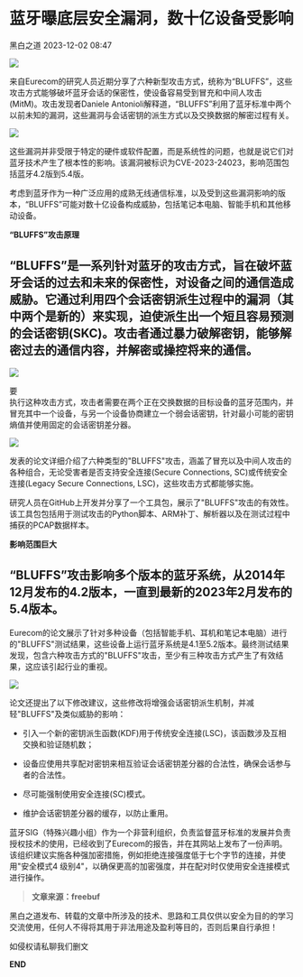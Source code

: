 #  蓝牙曝底层安全漏洞，数十亿设备受影响   
 黑白之道   2023-12-02 08:47  
  
![](https://mmbiz.qpic.cn/mmbiz_gif/3xxicXNlTXLicwgPqvK8QgwnCr09iaSllrsXJLMkThiaHibEntZKkJiaicEd4ibWQxyn3gtAWbyGqtHVb0qqsHFC9jW3oQ/640?wx_fmt=gif "")  
  
来自Eurecom的研究人员近期分享了六种新型攻击方式，统称为“BLUFFS”，这些攻击方式能够破坏蓝牙会话的保密性，使设备容易受到冒充和中间人攻击(MitM)。攻击发现者Daniele Antonioli解释道，“BLUFFS”利用了蓝牙标准中两个以前未知的漏洞，这些漏洞与会话密钥的派生方式以及交换数据的解密过程有关。  
  
  
![](https://mmbiz.qpic.cn/mmbiz_jpg/qq5rfBadR39iapP8sPbMTFVTvettDGicvqL008ic3d7pe7JYwFl932UL9ZwH5E57Qiarj8md5MDpCUdsR338Rj8SOQ/640?wx_fmt=jpeg&from=appmsg&wxfrom=13&tp=wxpic "")  
  
  
这些漏洞并非受限于特定的硬件或软件配置，而是系统性的问题，也就是说它们对蓝牙技术产生了根本性的影响。该漏洞被标识为CVE-2023-24023，影响范围包括蓝牙4.2版到5.4版。  
  
  
考虑到蓝牙作为一种广泛应用的成熟无线通信标准，以及受到这些漏洞影响的版本，“BLUFFS”可能对数十亿设备构成威胁，包括笔记本电脑、智能手机和其他移动设备。  
  
  
  
**“BLUFFS”攻击原理**  
  
  
## “BLUFFS”是一系列针对蓝牙的攻击方式，旨在破坏蓝牙会话的过去和未来的保密性，对设备之间的通信造成威胁。它通过利用四个会话密钥派生过程中的漏洞（其中两个是新的）来实现，迫使派生出一个短且容易预测的会话密钥(SKC)。攻击者通过暴力破解密钥，能够解密过去的通信内容，并解密或操控将来的通信。  
  
  
![](https://mmbiz.qpic.cn/mmbiz_jpg/qq5rfBadR39iapP8sPbMTFVTvettDGicvq55kbsNz9kYQKkkG5QxoVWhN4W4Cia7LSBKR4YnbZbHvw7NdialJNlOxw/640?wx_fmt=jpeg&from=appmsg&tp=wxpic&wxfrom=5&wx_lazy=1&wx_co=1 "")  
  
  
要  
执行这种攻击方式，攻击者需要在两个正在交换数据的目标设备的蓝牙范围内，并冒充其中一个设备，与另一个设备协商建立一个弱会话密钥，针对最小可能的密钥熵值并使用固定的会话密钥差分器。  
  
  
![](https://mmbiz.qpic.cn/mmbiz_jpg/qq5rfBadR39iapP8sPbMTFVTvettDGicvqQAFgibQvpbhsic3bak6WpC811Ep1QuAkazNibumnmcFOgqWEgh98zS1kA/640?wx_fmt=jpeg&from=appmsg&tp=wxpic&wxfrom=5&wx_lazy=1&wx_co=1 "")  
  
  
发表的论文详细介绍了六种类型的"BLUFFS"攻击，涵盖了冒充以及中间人攻击的各种组合，无论受害者是否支持安全连接(Secure Connections, SC)或传统安全连接(Legacy Secure Connections, LSC)，这些攻击方式都能够实施。  
  
  
研究人员在GitHub上开发并分享了一个工具包，展示了"BLUFFS"攻击的有效性。该工具包包括用于测试攻击的Python脚本、ARM补丁、解析器以及在测试过程中捕获的PCAP数据样本。  
  
  
  
**影响范围巨大**  
  
  
## “BLUFFS”攻击影响多个版本的蓝牙系统，从2014年12月发布的4.2版本，一直到最新的2023年2月发布的5.4版本。  
  
  
Eurecom的论文展示了针对多种设备（包括智能手机、耳机和笔记本电脑）进行的"BLUFFS"测试结果，这些设备上运行蓝牙系统是4.1至5.2版本。最终测试结果发现，包含六种攻击方式的"BLUFFS"攻击，至少有三种攻击方式产生了有效结果，这应该引起行业的重视。  
  
  
![](https://mmbiz.qpic.cn/mmbiz_jpg/qq5rfBadR39iapP8sPbMTFVTvettDGicvqvibhO3AHmDuotQSPibsjXKK53CFjuVLobianxO0xcR1vHhic0hib1o3RpMA/640?wx_fmt=jpeg&from=appmsg&tp=wxpic&wxfrom=5&wx_lazy=1&wx_co=1 "")  
  
  
论文还提出了以下修改建议，这些修改将增强会话密钥派生机制，并减轻"BLUFFS"及类似威胁的影响：  
  
- 引入一个新的密钥派生函数(KDF)用于传统安全连接(LSC)，该函数涉及互相交换和验证随机数；  
  
- 设备应使用共享配对密钥来相互验证会话密钥差分器的合法性，确保会话参与者的合法性。  
  
- 尽可能强制使用安全连接(SC)模式。  
  
- 维护会话密钥差分器的缓存，以防止重用。  
  
蓝牙SIG（特殊兴趣小组）作为一个非营利组织，负责监督蓝牙标准的发展并负责授权技术的使用，已经收到了Eurecom的报告，并在其网站上发布了一份声明。该组织建议实施各种强加密措施，例如拒绝连接强度低于七个字节的连接，并使用"安全模式4 级别4"，以确保更高的加密强度，并在配对时仅使用安全连接模式进行操作。  
  
  
> **文章来源：freebuf**  
  
  
  
黑白之道发布、转载的文章中所涉及的技术、思路和工具仅供以安全为目的的学习交流使用，任何人不得将其用于非法用途及盈利等目的，否则后果自行承担！  
  
如侵权请私聊我们删文  
  
  
**END**  
  
